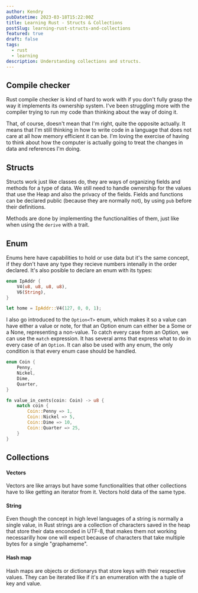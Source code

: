 ```yaml
---
author: Kendry
pubDatetime: 2023-03-18T15:22:00Z
title: Learning Rust - Structs & Collections
postSlug: learning-rust-structs-and-collections
featured: true
draft: false
tags:
  - rust
  - learning
description: Understanding collections and structs.
---
```


## Compile checker

Rust compile checker is kind of hard to work with if you don't fully
grasp the way it implements its ownership system. I've been struggling
more with the compiler trying to run my code than thinking about the
way of doing it.

That, of course, doesn't mean that I'm right, quite the opposite actually.
It means that I'm still thinking in how to write code in a language
that does not care at all how memory efficient it can be. I'm loving
the exercise of having to think about how the computer is actually
going to treat the changes in data and references I'm doing.

## Structs

Structs work just like classes do, they are ways of organizing
fields and methods for a type of data. We still need to handle ownership
for the values that use the Heap and also the privacy of the fields.
Fields and functions can be declared public (because they are normally
not), by using `pub` before their definitions.

Methods are done by implementing the functionalities of them, just
like when using the `derive` with a trait.

## Enum

Enums here have capabilities to hold or use data but it's the same
concept, if they don't have any type they recieve numbers intenally
in the order declared. It's also posible to declare an enum with
its types:

```rust
enum IpAddr {
    V4(u8, u8, u8, u8),
    V6(String),
}

let home = IpAddr::V4(127, 0, 0, 1);
```

I also go introduced to the `Option<T>` enum, which makes it so
a value can have either a value or note, for that an Option enum
can either be a Some<T> or a None, representing a non-value. To
catch every case from an Option, we can use the `match` expression.
It has several arms that express what to do in every case of an
`Option`. It can also be used with any enum, the only condition
is that every enum case should be handled.

```rust
enum Coin {
    Penny,
    Nickel,
    Dime,
    Quarter,
}

fn value_in_cents(coin: Coin) -> u8 {
    match coin {
        Coin::Penny => 1,
        Coin::Nickel => 5,
        Coin::Dime => 10,
        Coin::Quarter => 25,
    }
}
```

## Collections

#### Vectors

Vectors are like arrays but have some functionalities that other
collections have to like getting an iterator from it. Vectors hold
data of the same type.

#### String

Even though the concept in high level languages of a string is
normally a single value, in Rust strings are a collection of
characters saved in the heap that store their data enconded in
UTF-8, that makes them not working necessarilly how one will expect
because of characters that take multiple bytes for a single
"graphameme".

#### Hash map

Hash maps are objects or dictionarys that store keys with their
respective values. They can be iterated like if it's an
enumeration with the a tuple of key and value.
